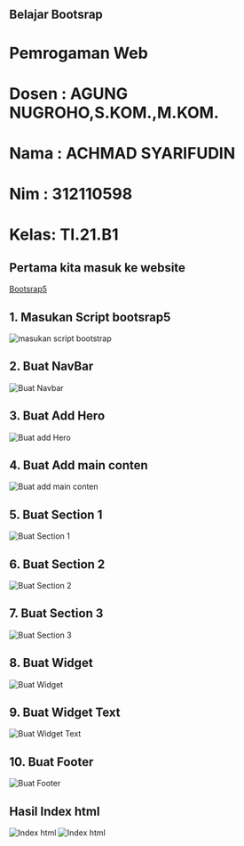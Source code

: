 <h2> Belajar Bootsrap </h2>

<h1> Pemrogaman Web <h2>
<h1> Dosen : AGUNG NUGROHO,S.KOM.,M.KOM. </h1>

<h1> Nama : ACHMAD SYARIFUDIN </h1>
<h1> Nim  : 312110598 </h1>
<h1> Kelas: TI.21.B1 </h1>


## Pertama kita masuk ke website 

[Bootsrap5](https://getbootstrap.com/docs/5.0/getting-started/introduction/ )

## 1. Masukan Script bootsrap5
![masukan script bootstrap](https://imgur.com/bo9aGBA.png)

## 2. Buat NavBar
![Buat Navbar](https://imgur.com/etKkNOo.png)

## 3. Buat Add Hero
![Buat add Hero](https://imgur.com/1nYXLkS.png)

## 4. Buat Add main conten
![Buat add main conten](https://imgur.com/wvcr1JO.png)

## 5. Buat Section 1
![Buat Section 1](https://imgur.com/URXBKZo.png)

## 6. Buat Section 2
![Buat Section 2](https://imgur.com/BZ2ZIsR.png)

## 7. Buat Section 3
![Buat Section 3](https://imgur.com/QBwcxV8.png)

## 8. Buat Widget
![Buat Widget](https://imgur.com/GaHO5a7.png)

## 9. Buat Widget Text
![Buat Widget Text](https://imgur.com/KhBGwOG.png)

## 10. Buat Footer
![Buat Footer](https://imgur.com/S4lXZZ8.png)




## Hasil Index html
![Index html](https://imgur.com/fI79YAC.png)
![Index html](https://imgur.com/M9OAWtT.png)





